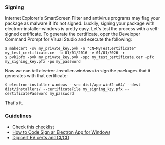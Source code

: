 ### Signing
Internet Explorer's SmartScreen Filter and antivirus programs may flag your package as malware if it's not signed. Luckily, signing your package with electron-installer-windows is pretty easy. Let's test the process with a self-signed certificate.
To generate the certificate, open the Developer Command Prompt for Visual Studio and execute the following:
```
$ makecert -sv my_private_key.pvk -n "CN=MyTestCertificate" my_test_certificate.cer -b 01/01/2016 -e 01/01/2026 -r
$ pvk2pfx -pvk my_private_key.pvk -spc my_test_certificate.cer -pfx my_signing_key.pfx -po my_password
```

Now we can tell electron-installer-windows to sign the packages that it generates with that certificate:
```
$ electron-installer-windows --src dist/app-win32-x64/ --dest dist/installers/ --certificateFile my_signing_key.pfx --certificatePassword my_password
```

That's it.

### Guidelines
* Check this [checklist](https://www.electron.build/code-signing#windows)
* [How to Code Sign an Electron App for Windows](https://interactiveknowledge.com/insights/how-code-sign-electron-app-windows)
* [Digicert EV certs and CI/CD](https://electricui.com/blog/digicert-ev-ci)